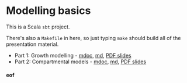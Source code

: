 # Modelling basics

This is a Scala `sbt` project.

There's also a `Makefile` in here, so just typing `make` should build all of the presentation material.

* Part 1: Growth modelling - [mdoc](docs/Growth.md), [md](target/mdoc/Growth.md), [PDF slides](target/mdoc/Growth.pdf)
* Part 2: Compartmental models - [mdoc](docs/Compartmental.md), [md](target/mdoc/Compartmental.md), [PDF slides](target/mdoc/Compartmental.pdf)



#### eof
